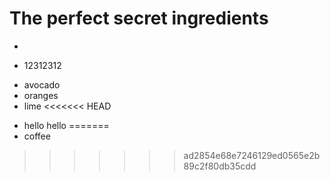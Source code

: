 
# The perfect secret ingredients 

-
* 12312312
- avocado
- oranges
- lime
<<<<<<< HEAD
* hello hello
=======
* coffee
>>>>>>> ad2854e68e7246129ed0565e2b89c2f80db35cdd
